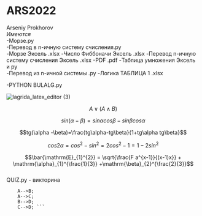 # ARS2022
Arseniy Prokhorov  
*Имеются*  
  -Морзе.ру    
  -Перевод в n-ичную систему счисления.py  
  -Морзе Эксель  .xlsx
  -Число Фиббоначи Эксель  .xlsx
  -Перевод n-ичную систему счисления Эксель .xlsx
  -PDF  .pdf
  -Таблица умножения Эксель и py  
  -Перевод из n-ичной системы .py
  -Логика ТАБЛИЦА 1 .xlsx
   
  -PYTHON BULALG.py 
  
![lagrida_latex_editor (3)](https://user-images.githubusercontent.com/114455833/200458409-04114dbb-2929-4c78-9026-a2de3b80b06a.png) 

$$A \vee (A \wedge B)$$  

$$sin(\alpha-\beta)=sin\alpha cos\beta -sin\beta cos\alpha$$ 

$$tg(\alpha -\beta)=\frac{tg\alpha-tg\beta}{1+tg\alpha tg\beta}$$ 

$$cos2\alpha = cos^{2}-sin^{2}=2cos^{2}-1=1-2sin^{2}$$ 
 
$$\bar{\mathrm{E}_{1}^{2}} = \sqrt{\frac{F a^{x-1}}{(x-1)x}} + \mathrm{\alpha}_{1}^{\frac{1}{3}} +\mathrm{\beta}_{2}^{\frac{2}{3}}$$  
QUIZ.py - викторина  
```graph TD;
    A-->B; 
    A-->C;
    B-->D;
    C-->D; ```
